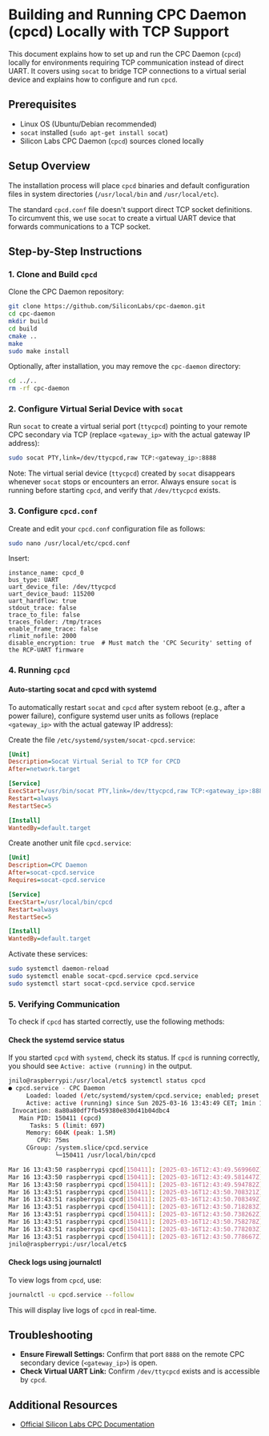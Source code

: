 # Building and Running CPC Daemon (cpcd) Locally with TCP Support

This document explains how to set up and run the CPC Daemon (`cpcd`) locally for environments requiring TCP communication instead of direct UART. It covers using `socat` to bridge TCP connections to a virtual serial device and explains how to configure and run `cpcd`.

## Prerequisites

- Linux OS (Ubuntu/Debian recommended)
- `socat` installed (`sudo apt-get install socat`)
- Silicon Labs CPC Daemon (`cpcd`) sources cloned locally

## Setup Overview

The installation process will place `cpcd` binaries and default configuration files in system directories (`/usr/local/bin` and `/usr/local/etc`).

The standard `cpcd.conf` file doesn't support direct TCP socket definitions. To circumvent this, we use `socat` to create a virtual UART device that forwards communications to a TCP socket.

## Step-by-Step Instructions

### 1. Clone and Build `cpcd`

Clone the CPC Daemon repository:

```bash
git clone https://github.com/SiliconLabs/cpc-daemon.git
cd cpc-daemon
mkdir build
cd build
cmake ..
make
sudo make install
```
Optionally, after installation, you may remove the `cpc-daemon` directory:

```bash
cd ../..
rm -rf cpc-daemon
```

### 2. Configure Virtual Serial Device with `socat`

Run `socat` to create a virtual serial port (`ttycpcd`) pointing to your remote CPC secondary via TCP (replace `<gateway_ip>` with the actual gateway IP address):

```bash
sudo socat PTY,link=/dev/ttycpcd,raw TCP:<gateway_ip>:8888 
```
Note: The virtual serial device (`ttycpcd`) created by `socat` disappears whenever `socat` stops or encounters an error. Always ensure `socat` is running before starting `cpcd`, and verify that `/dev/ttycpcd` exists.


### 3. Configure `cpcd.conf`

Create and edit your `cpcd.conf` configuration file as follows:

```bash
sudo nano /usr/local/etc/cpcd.conf
```

Insert:

```
instance_name: cpcd_0
bus_type: UART
uart_device_file: /dev/ttycpcd
uart_device_baud: 115200
uart_hardflow: true
stdout_trace: false
trace_to_file: false
traces_folder: /tmp/traces
enable_frame_trace: false
rlimit_nofile: 2000
disable_encryption: true  # Must match the 'CPC Security' setting of the RCP-UART firmware
```

### 4. Running `cpcd` 

#### Auto-starting socat and cpcd with systemd

To automatically restart `socat` and `cpcd` after system reboot (e.g., after a power failure), configure systemd user units as follows (replace `<gateway_ip>` with the actual gateway IP address):

Create the file `/etc/systemd/system/socat-cpcd.service`:

```ini
[Unit]
Description=Socat Virtual Serial to TCP for CPCD
After=network.target

[Service]
ExecStart=/usr/bin/socat PTY,link=/dev/ttycpcd,raw TCP:<gateway_ip>:8888
Restart=always
RestartSec=5

[Install]
WantedBy=default.target
```

Create another unit file `cpcd.service`:

```ini
[Unit]
Description=CPC Daemon
After=socat-cpcd.service
Requires=socat-cpcd.service

[Service]
ExecStart=/usr/local/bin/cpcd
Restart=always
RestartSec=5

[Install]
WantedBy=default.target
```

Activate these services:

```bash
sudo systemctl daemon-reload
sudo systemctl enable socat-cpcd.service cpcd.service
sudo systemctl start socat-cpcd.service cpcd.service
```

### 5. Verifying Communication

To check if `cpcd` has started correctly, use the following methods:

#### Check the systemd service status

If you started `cpcd` with `systemd`, check its status. If `cpcd` is running correctly, you should see `Active: active (running)` in the output.

```bash
jnilo@raspberrypi:/usr/local/etc$ systemctl status cpcd
● cpcd.service - CPC Daemon
     Loaded: loaded (/etc/systemd/system/cpcd.service; enabled; preset: enabled)
     Active: active (running) since Sun 2025-03-16 13:43:49 CET; 1min 13s ago
 Invocation: 8a80a80df7fb459380e830d41b04dbc4
   Main PID: 150411 (cpcd)
      Tasks: 5 (limit: 697)
     Memory: 604K (peak: 1.5M)
        CPU: 75ms
     CGroup: /system.slice/cpcd.service
             └─150411 /usr/local/bin/cpcd

Mar 16 13:43:50 raspberrypi cpcd[150411]: [2025-03-16T12:43:49.569960Z] Info : ENCRYPTION IS DISABLED
Mar 16 13:43:50 raspberrypi cpcd[150411]: [2025-03-16T12:43:49.581447Z] Info : Starting daemon in normal mode
Mar 16 13:43:50 raspberrypi cpcd[150411]: [2025-03-16T12:43:49.594782Z] Info : Connecting to Secondary...
Mar 16 13:43:51 raspberrypi cpcd[150411]: [2025-03-16T12:43:50.708321Z] Info : RX capability is 256 bytes
Mar 16 13:43:51 raspberrypi cpcd[150411]: [2025-03-16T12:43:50.708349Z] Info : Connected to Secondary
Mar 16 13:43:51 raspberrypi cpcd[150411]: [2025-03-16T12:43:50.718283Z] Info : Secondary Protocol v5
Mar 16 13:43:51 raspberrypi cpcd[150411]: [2025-03-16T12:43:50.738262Z] Info : Secondary CPC v4.4.5
Mar 16 13:43:51 raspberrypi cpcd[150411]: [2025-03-16T12:43:50.758278Z] Info : Secondary bus bitrate is 115200
Mar 16 13:43:51 raspberrypi cpcd[150411]: [2025-03-16T12:43:50.778203Z] Info : Secondary APP vUNDEFINED
Mar 16 13:43:51 raspberrypi cpcd[150411]: [2025-03-16T12:43:50.778667Z] Info : Daemon startup was successful. Waiting for client connections
jnilo@raspberrypi:/usr/local/etc$


```

#### Check logs using journalctl

To view logs from `cpcd`, use:

```bash
journalctl -u cpcd.service --follow
```

This will display live logs of `cpcd` in real-time.

## Troubleshooting

- **Ensure Firewall Settings:** Confirm that port `8888` on the remote CPC secondary device (`<gateway_ip>`) is open.
- **Check Virtual UART Link:** Confirm `/dev/ttycpcd` exists and is accessible by `cpcd`.

## Additional Resources

- [Official Silicon Labs CPC Documentation](https://docs.silabs.com/bluetooth/latest/multiprotocol-solution-linux/building-cpcd-locally#building-cpcd-locally)

